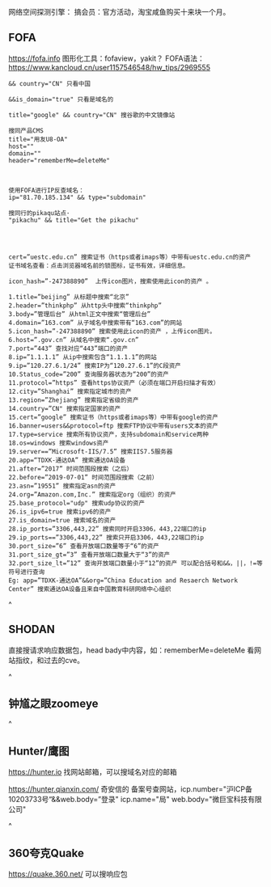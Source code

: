 网络空间探测引擎：
搞会员：官方活动，淘宝咸鱼购买十来块一个月。
## **FOFA**
<https://fofa.info>
图形化工具：fofaview，yakit？
FOFA语法：<https://www.kancloud.cn/user1157546548/hw_tips/2969555>
```
&& country="CN" 只看中国

&&is_domain="true" 只看是域名的

title="google" && country="CN" 搜谷歌的中文镜像站

搜同产品CMS
title="用友U8-OA" 
host=""
domain=""
header="rememberMe=deleteMe"



使用FOFA进行IP反查域名：
ip="81.70.185.134" && type="subdomain"

搜同行的pikaqu站点·
"pikachu" && title="Get the pikachu"




cert=”uestc.edu.cn” 搜索证书（https或者imaps等）中带有uestc.edu.cn的资产 
证书域名查看：点击浏览器域名前的锁图标，证书有效，详细信息。

icon_hash=”-247388890”  上传icon图片，搜索使用此icon的资产 。
```



```
1.title=”beijing” 从标题中搜索“北京”
2.header=”thinkphp” 从http头中搜索“thinkphp”
3.body=”管理后台” 从html正文中搜索“管理后台” 
4.domain=”163.com” 从子域名中搜索带有“163.com”的网站 
5.icon_hash=”-247388890” 搜索使用此icon的资产 ，上传icon图片。
6.host=”.gov.cn” 从域名中搜索“.gov.cn” 
7.port=”443” 查找对应“443”端口的资产 
8.ip=”1.1.1.1” 从ip中搜索包含“1.1.1.1”的网站 
9.ip=”120.27.6.1/24” 搜索IP为“120.27.6.1”的C段资产 
10.Status_code=”200” 查询服务器状态为“200”的资产 
11.protocol=”https” 查看https协议资产（必须在端口开启扫描才有效） 
12.city=”Shanghai” 搜索指定城市的资产 
13.region=”Zhejiang” 搜索指定省级的资产 
14.country=”CN" 搜索指定国家的资产 
15.cert=”google” 搜索证书（https或者imaps等）中带有google的资产 
16.banner=users&&protocol=ftp 搜索FTP协议中带有users文本的资产 
17.type=service 搜索所有协议资产，支持subdomain和service两种 
18.os=windows 搜索windows资产 
19.server==”Microsoft-IIS/7.5” 搜索IIS7.5服务器 
20.app=“TDXK-通达OA” 搜索通达OA设备 
21.after=”2017” 时间范围段搜索（之后） 
22.before=”2019-07-01” 时间范围段搜索（之前） 
23.asn=”19551” 搜索指定asn的资产 
24.org=”Amazon.com,Inc.” 搜索指定org（组织）的资产 
25.base_protocol="udp" 搜索udp协议的资产 
26.is_ipv6=true 搜索ipv6的资产 
27.is_domain=true 搜索域名的资产 
28.ip_ports=”3306,443,22” 搜索同时开启3306，443,22端口的ip 
29.ip_ports==”3306,443,22” 搜索只开启3306，443,22端口的ip 
30.port_size=”6” 查看开放端口数量等于“6”的资产 
31.port_size_gt=”3” 查看开放端口数量大于“3”的资产 
32.port_size_lt=”12” 查询开放端口数量小于“12”的资产 可以配合括号和&&，||，!=等符号进行查询 
Eg: app=”TDXK-通达OA”&&org=”China Education and Resaerch Network Center” 搜索通达OA设备且来自中国教育科研网络中心组织
```

^
## **SHODAN**
直接搜请求响应数据包，head bady中内容，如：rememberMe=deleteMe
看网站指纹，和过去的cve。

^
## **钟馗之眼zoomeye**

^
## **Hunter/鹰图**
<https://hunter.io>   找网站邮箱，可以搜域名对应的邮箱

<https://hunter.qianxin.com/> 奇安信的
备案号查网站，icp.number="沪ICP备10203733号“&&web.body=”登录"
icp.name="局"
web.body="微巨宝科技有限公司"


^
## **360夸克Quake**
<https://quake.360.net/>
可以搜响应包